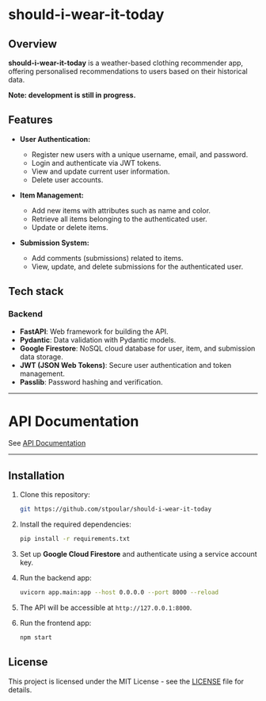 # should-i-wear-it-today

## Overview

**should-i-wear-it-today** is a weather-based clothing recommender app, offering personalised recommendations to users based on their historical data.

**Note: development is still in progress.**

## Features

- **User Authentication:**
  - Register new users with a unique username, email, and password.
  - Login and authenticate via JWT tokens.
  - View and update current user information.
  - Delete user accounts.
  
- **Item Management:**
  - Add new items with attributes such as name and color.
  - Retrieve all items belonging to the authenticated user.
  - Update or delete items.

- **Submission System:**
  - Add comments (submissions) related to items.
  - View, update, and delete submissions for the authenticated user.

## Tech stack
### Backend
- **FastAPI**: Web framework for building the API.
- **Pydantic**: Data validation with Pydantic models.
- **Google Firestore**: NoSQL cloud database for user, item, and submission data storage.
- **JWT (JSON Web Tokens)**: Secure user authentication and token management.
- **Passlib**: Password hashing and verification.

---
# **API Documentation**
See [API Documentation](backend/API.md)

---

## Installation

1. Clone this repository:
   ```bash
   git https://github.com/stpoular/should-i-wear-it-today
   ```

2. Install the required dependencies:
   ```bash
   pip install -r requirements.txt
   ```

3. Set up **Google Cloud Firestore** and authenticate using a service account key.

4. Run the backend app:
   ```bash
   uvicorn app.main:app --host 0.0.0.0 --port 8000 --reload
   ```

5. The API will be accessible at `http://127.0.0.1:8000`.

6. Run the frontend app:
   ```bash
   npm start
   ```

## License

This project is licensed under the MIT License - see the [LICENSE](LICENSE) file for details.
